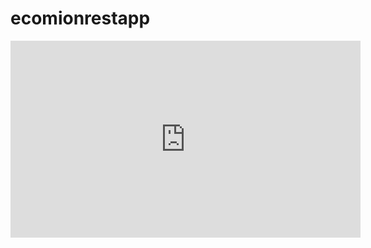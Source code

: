 # ecomionrestapp

<iframe width="560" height="315" src="https://www.youtube-nocookie.com/embed/QHUiNbY9vgk?start=30" frameborder="0" allow="accelerometer; autoplay; encrypted-media; gyroscope; picture-in-picture" allowfullscreen></iframe>

